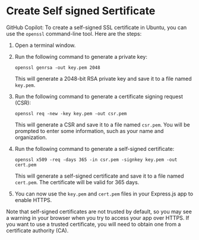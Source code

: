 # Create Self signed Sertificate

GitHub Copilot: To create a self-signed SSL certificate in Ubuntu, you can use the `openssl` command-line tool. Here are the steps:

1. Open a terminal window.
2. Run the following command to generate a private key:

   ```
   openssl genrsa -out key.pem 2048
   ```

   This will generate a 2048-bit RSA private key and save it to a file named `key.pem`.

3. Run the following command to generate a certificate signing request (CSR):

   ```
   openssl req -new -key key.pem -out csr.pem
   ```

   This will generate a CSR and save it to a file named `csr.pem`. You will be prompted to enter some information, such as your name and organization.

4. Run the following command to generate a self-signed certificate:

   ```
   openssl x509 -req -days 365 -in csr.pem -signkey key.pem -out cert.pem
   ```

   This will generate a self-signed certificate and save it to a file named `cert.pem`. The certificate will be valid for 365 days.

5. You can now use the `key.pem` and `cert.pem` files in your Express.js app to enable HTTPS.

Note that self-signed certificates are not trusted by default, so you may see a warning in your browser when you try to access your app over HTTPS. If you want to use a trusted certificate, you will need to obtain one from a certificate authority (CA).
